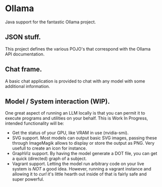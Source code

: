 # Ollama
Java support for the fantastic Ollama project.

## JSON stuff.
This project defines the various POJO's that correspond with the Ollama API documentation.

## Chat frame.
A basic chat application is provided to chat with any model with some additional information.

## Model / System interaction (WIP).
One great aspect of running an LLM locally is that you can permit it to execute programs and
utilities on your behalf. This is Work In Progress, intended functionality will be:
- Get the status of your GPU, like VRAM in use (nvidia-smi).
- SVG support. Most models can output basic SVG images, passing these through ImageMagik allows to display or store the output as PNG. Very usefull to create an icon for instance.
- GraphViz support. By having the model generate a DOT file, you can get a quick (directed) graph of a subject.
- Vagrant support. Letting the model run arbitrary code on your live system is *NOT* a good idea. However, running a vagrant instance and allowing it to _curl_ it's little hearth out inside of that is fairly safe and super powerful.
